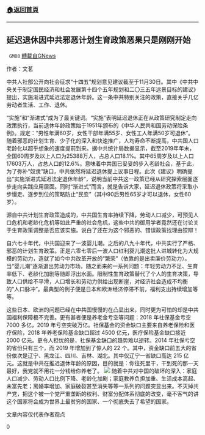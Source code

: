 ###  [:house:返回首頁](https://github.com/ourhimalayas/txt)
---

## 延迟退休因中共邪恶计划生育政策恶果只是刚刚开始
` GM08` [轉載自GNews](https://gnews.org/zh-hans/603246/)

作者：文茗

中共人社部公开向社会征求“十四五”规划意见建议截至于11月30日。其中《中共中央关于制定国民经济和社会发展第十四个五年规划和二〇三五年远景目标的建议》提出，实施渐进式延迟法定退休年龄。这一条中共特别关注的政策，直接关乎几亿劳动者生活、工作、退休。

“实施”和“渐进式”成为了最关键词。“实施”表明延迟退休正在从政策研究制定走向政策执行，当前退休年龄政策始于1951年颁布的《中华人民共和国劳动保险条例》。规定：“男性年满60岁，女性干部年满55岁、女性工人年满50岁可退休”。随着邪恶的计划生育、少子化的深入和快速推广，人均寿命不断提高，中共国人口老龄化以超乎想象的速度提前到来。据中共统计局数据显示，截至2019年年末，全国60周岁及以上人口为25388万人，占总人口18.1%。其中65周岁及以上人口17603万人，占总人口的12.6%。意味着中共国已妥妥的步入老龄社会，基于此，为了弥补“奴隶”缺口，中共依然将延迟退休提上议事日程。此次《建议》明确提出“实施渐进式延迟法定退休年龄”，说明当前中共这一政策已经从研究探索层面逐步走向实践应用层面。同时“渐进式”而言，就是告诉大家，延迟退休政策将采取小步慢走、逐步到位的策略防止“民变”（其中90后男性65岁才可以退休，女性60岁）。

源自中共计划生育政策造成的，中共国生育率持续下降，劳动人口减少，可预见人口危机和老龄化危机等如此严重的社会危机，这些中共的御用学者竟然还在讨论关于生育政策调整是否应该实施。说白了还在为这个邪恶的、错误政策找理由狡辩！

自六七十年代，中共国迎来了一波婴儿潮。之后的八九十年代，中共实行了严格、邪恶的计划生育政策。正是六零七零后一波人口红利婴儿潮这批人进城转化为大规模的劳动力，造就了如今中共改革开放的“繁荣”（依靠的是出卖廉价劳动力）。当“婴儿潮”逐渐退出劳动力市场，随之而来的一系列问题：年轻劳动力不足、生育率低下、老龄化加剧等随即浮出水面。限制性生育政策替代了个人的生育决策，导致人口供给不平滑，人口增长和劳动力供给出现断崖，对经济社会造成不均衡的“人口脉冲”。最典型的例子便是日本和欧洲经济停滞不前，福利支出持续增加等等。

这些日本、欧洲的问题已经在中共国慢慢的在凸显出来，同时更为可怕的却是中共国福利保障极不完善。更有甚者便是养老金亏空等问题：2018 年社保基金亏空 7000 多亿，2019 年亏空突破万亿。社保基金的资金缺口主要来自养老保险和医疗保险，2018 年养老保险基金缺口超过 4500 亿元，医疗保险基金缺口接近 2000 亿元。更令人担忧的是，社保基金缺口的趋势难以逆转。2014 年社保亏空的省份只有三个，而 2019 年增加到了惊人的 22 个。其中，资金缺口前五大的省份依次是辽宁、黑龙江、四川、吉林、湖北。其中仅辽宁一省缺口高达 215 亿元。这就是中共在推迟退休年龄的原因，目的就是：你往死里干，干到死的那一天最好，我党就不用花一分钱给你养老了。
![](https://gnews-media-offload.s3.amazonaws.com/wp-content/uploads/2020/11/29223112/2n34q263s70241158pp1o4n56qq1p4n7.jpg)
随着中共对中国的破坏的深入：家庭人口减少、劳动人口比例下降、老龄化加剧；家庭教养负担加重、生活成本高起、未富先老；离婚率增加、家庭破裂甚至消失等等一系列的问题突显出来。不灭掉共产党，把这个被一个党严重垄断的权利、财富分配体系彻底的改变，毫不客气的讲这个国家将会成为世界上最贫穷的国家、一个彻底失去了希望的国家。

文章内容仅代表作者观点

0
